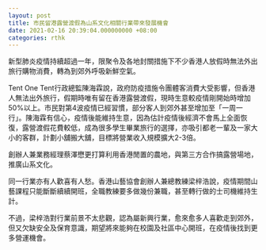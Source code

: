 ```yaml
---
layout: post
title: 市民留港露營渡假為山系文化相關行業帶來發展機會
date: 2021-02-16 20:39:04.000000000 +08:00
categories: rthk
---
```


新型肺炎疫情持續超過一年，限聚令及各地封關措施下不少香港人放假時無法外出旅行購物消費，轉為到郊外呼吸新鮮空氣。

Tent One Tent行政總監陳海霖說，政府防疫措施令團體客消費大受影響，但香港人無法出外旅行，假期時唯有留在香港露營渡假，現時生意較疫情剛開始時增加50%以上。市民對第4波疫情已經習慣，部分客人到郊外甚至增加至「一周一行」。陳海霖有信心，疫情後能維持生意，因為估計疫情後經濟不會馬上全面恢復，露營渡假花費較低，成為很多學生畢業旅行的選擇，亦吸引都老一輩及一家大小的客群，計劃小舖搬大舖，目標將營業收入規模擴大2-3倍。

創辦人兼業務經理蔡澤懋更打算利用香港閒置的農地，與第三方合作搞露營場地，推廣山系文化。

同一行業亦有人歡喜有人愁。香港山藝協會創辦人兼總教練梁梓浩說，疫情期間山藝課程只能斷斷續續開班，全職教練要多做幾份兼職，甚至轉行做的士司機維持生計。

不過，梁梓浩對行業前景不太悲觀，認為屬新興行業，愈來愈多人喜歡走到郊外，但又欠缺安全及保育意識，期望將來能夠在校園及社區中心開班，在疫情後找到更多營運機會。
